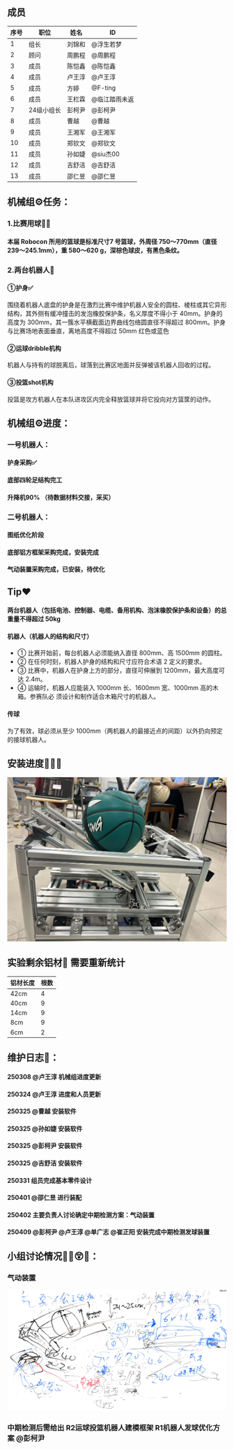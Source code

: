 ## 成员
|序号 |职位 | 姓名  | ID|
|---|---|---|---|
| 1 |组长|刘锦和| @浮生若梦 |
| 2 |顾问|周鹏程|@周鹏程|
| 3 |成员|陈恺鑫|@陈恺鑫 |
| 4 |成员|卢王淳| @卢王淳 |
| 5 |成员|方婷| @F-ting |
| 6 |成员|王栏霖 | @临江踏雨未返 |
| 7 |24级小组长|彭柯尹| @彭柯尹 |
| 8 |成员|曹越| @曹越 |
| 9 |成员|王湘军| @王湘军 |
| 10|成员|郑钦文| @郑钦文 |
| 11|成员|孙如婕| @siu杰00 |
| 12|成员|吉舒洁| @吉舒洁 |
| 13|成员|邵仁昱| @邵仁昱|
<p align="left"> 
<div align="left">
</p>




## 机械组⚙️任务：
### 1.比赛用球🏀✅
#### 本届 Robocon 所用的篮球是标准尺寸7 号篮球，外周径 750～770mm（直径239～245.1mm），重 580～620 g，深棕色球皮，有黑色条纹。

### 2.**两台**机器人🤖

#### **①护身**✅
围绕着机器人底盘的护身是在激烈比赛中维护机器人安全的圆柱、棱柱或其它异形结构，其外侧有缓冲撞击的发泡橡胶保护条，名义厚度不得小于 40mm。护身的高度为 300mm，其一簇水平横截面边界曲线包络圆直径不得超过 800mm。护身与比赛场地表面垂直，离地高度不得超过 50mm
红色或蓝色
#### **②运球dribble机构**
机器人与持有的球脱离后，球落到比赛区地面并反弹被该机器人回收的过程。

#### **③投篮shot机构**
投篮是攻方机器人在本队进攻区内完全释放篮球并将它投向对方篮筐的动作。



## 机械组⚙️进度：
### **一号**机器人：
#### 护身采购✅    
#### 底部四轮足结构完工
#### 升降机90% （待数据材料交接，采买）

### **二号**机器人：
#### 图纸优化阶段
#### 底部铝方框架采购完成，安装完成
#### 气动装置采购完成，已安装，待优化

## Tip❤️
#### 两台机器人（包括电池、控制器、电缆、备用机构、泡沫橡胶保护条和设备）的总重量不得超过 50kg
#### 机器人（机器人的结构和尺寸）
- ① 比赛开始前，每台机器人必须能纳入直径 800mm、高 1500mm 的圆柱。
- ② 在任何时刻，机器人护身的结构和尺寸应符合术语 2 定义的要求。
- ③ 比赛中，机器人在护身上方的部分，直径可伸展到 1200mm，最大高度可达 2.4m。
- ④ 运输时，机器人应能装入 1000mm 长、1600mm 宽、1000mm 高的木箱。参赛队必
须设计和制作适合木箱尺寸的机器人。
#### 传球
为了有效，球必须从至少 1000mm（两机器人的最接近点的间距）以外扔向预定的接球机器人。

## 安装进度🏃‍♂️‍➡️
![输入图片说明](%E5%BE%AE%E4%BF%A1%E5%9B%BE%E7%89%87_20250410031652.jpg)
## 实验剩余铝材🔩 需要重新统计
| 铝材长度 | 根数 |
|----------|------|
| 42cm     | 4    |
| 40cm     | 9    |
| 14cm     | 9    |
| 8cm      | 9    |
| 6cm      | 2    |

## 维护日志📓：
#### 250308  @卢王淳 机械组进度更新
#### 250324  @卢王淳 进度和人员更新
#### 250325  @曹越 安装软件
#### 250325  @孙如婕 安装软件
#### 250325  @彭柯尹 安装软件
#### 250325  @吉舒洁 安装软件
#### 250331  组员完成基本零件设计
#### 250401  @邵仁昱 进行装配
#### 250402  主要负责人讨论确定中期检测方案：气动装置
#### 250409   @彭柯尹  @卢王淳  @单广志 @崔正阳 安装完成中期检测发球装置
## 小组讨论情况😶‍🌫️😲✨：
### 气动装置
![输入图片说明](%E5%BE%AE%E4%BF%A1%E5%9B%BE%E7%89%87_20250406194703.jpg)
### 中期检测后需给出 R2运球投篮机器人建模框架 R1机器人发球优化方案 @彭柯尹 